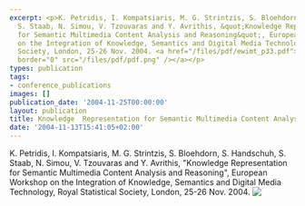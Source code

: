 ```yaml
---
excerpt: <p>K. Petridis, I. Kompatsiaris, M. G. Strintzis, S. Bloehdorn, S. Handschuh,
  S. Staab, N. Simou, V. Tzouvaras and Y. Avrithis, &quot;Knowledge Representation
  for Semantic Multimedia Content Analysis and Reasoning&quot;, European Workshop
  on the Integration of Knowledge, Semantics and Digital Media Technology, Royal Statistical
  Society, London, 25-26 Nov. 2004. <a href="/files/pdf/ewimt_p33.pdf"><img align="top"
  border="0" src="/files/pdf/pdf.png" /></a></p>
types: publication
tags:
- conference_publications
images: []
publication_date: '2004-11-25T00:00:00'
layout: publication
title: Knowledge  Representation for Semantic Multimedia Content Analysis and Reasoning
date: '2004-11-13T15:41:05+02:00'
---
```

<p>K. Petridis, I. Kompatsiaris, M. G. Strintzis, S. Bloehdorn, S. Handschuh, S. Staab, N. Simou, V. Tzouvaras and Y. Avrithis, &quot;Knowledge Representation for Semantic Multimedia Content Analysis and Reasoning&quot;, European Workshop on the Integration of Knowledge, Semantics and Digital Media Technology, Royal Statistical Society, London, 25-26 Nov. 2004. <a href="/files/pdf/ewimt_p33.pdf"><img align="top" border="0" src="/files/pdf/pdf.png" /></a></p>
